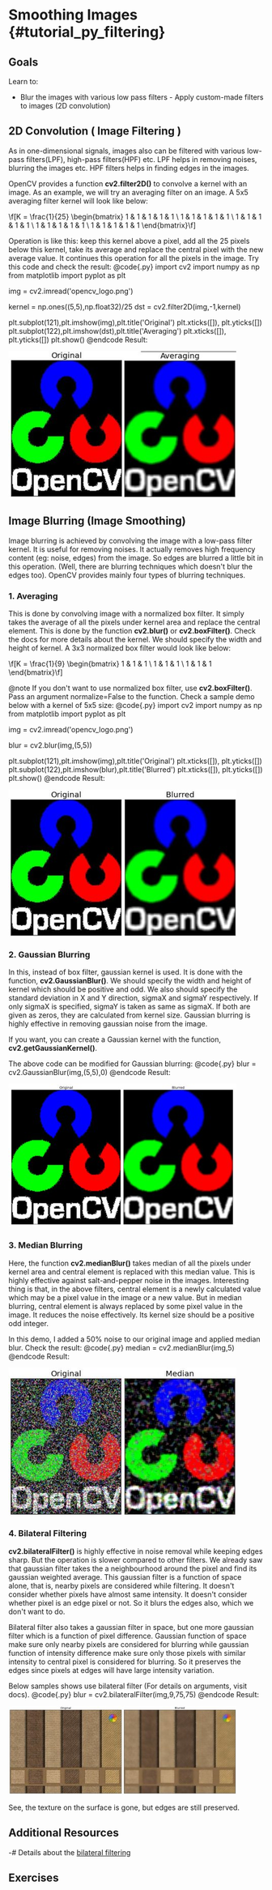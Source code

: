 Smoothing Images {#tutorial_py_filtering}
================

Goals
-----

Learn to:
   -   Blur the images with various low pass filters
    -   Apply custom-made filters to images (2D convolution)

2D Convolution ( Image Filtering )
----------------------------------

As in one-dimensional signals, images also can be filtered with various low-pass filters(LPF),
high-pass filters(HPF) etc. LPF helps in removing noises, blurring the images etc. HPF filters helps
in finding edges in the images.

OpenCV provides a function **cv2.filter2D()** to convolve a kernel with an image. As an example, we
will try an averaging filter on an image. A 5x5 averaging filter kernel will look like below:

\f[K =  \frac{1}{25} \begin{bmatrix} 1 & 1 & 1 & 1 & 1  \\ 1 & 1 & 1 & 1 & 1 \\ 1 & 1 & 1 & 1 & 1 \\ 1 & 1 & 1 & 1 & 1 \\ 1 & 1 & 1 & 1 & 1 \end{bmatrix}\f]

Operation is like this: keep this kernel above a pixel, add all the 25 pixels below this kernel,
take its average and replace the central pixel with the new average value. It continues this
operation for all the pixels in the image. Try this code and check the result:
@code{.py}
import cv2
import numpy as np
from matplotlib import pyplot as plt

img = cv2.imread('opencv_logo.png')

kernel = np.ones((5,5),np.float32)/25
dst = cv2.filter2D(img,-1,kernel)

plt.subplot(121),plt.imshow(img),plt.title('Original')
plt.xticks([]), plt.yticks([])
plt.subplot(122),plt.imshow(dst),plt.title('Averaging')
plt.xticks([]), plt.yticks([])
plt.show()
@endcode
Result:

![image](images/filter.jpg)

Image Blurring (Image Smoothing)
--------------------------------

Image blurring is achieved by convolving the image with a low-pass filter kernel. It is useful for
removing noises. It actually removes high frequency content (eg: noise, edges) from the image. So
edges are blurred a little bit in this operation. (Well, there are blurring techniques which doesn't
blur the edges too). OpenCV provides mainly four types of blurring techniques.

### 1. Averaging

This is done by convolving image with a normalized box filter. It simply takes the average of all
the pixels under kernel area and replace the central element. This is done by the function
**cv2.blur()** or **cv2.boxFilter()**. Check the docs for more details about the kernel. We should
specify the width and height of kernel. A 3x3 normalized box filter would look like below:

\f[K =  \frac{1}{9} \begin{bmatrix} 1 & 1 & 1  \\ 1 & 1 & 1 \\ 1 & 1 & 1 \end{bmatrix}\f]

@note If you don't want to use normalized box filter, use **cv2.boxFilter()**. Pass an argument
normalize=False to the function. Check a sample demo below with a kernel of 5x5 size:
@code{.py}
import cv2
import numpy as np
from matplotlib import pyplot as plt

img = cv2.imread('opencv_logo.png')

blur = cv2.blur(img,(5,5))

plt.subplot(121),plt.imshow(img),plt.title('Original')
plt.xticks([]), plt.yticks([])
plt.subplot(122),plt.imshow(blur),plt.title('Blurred')
plt.xticks([]), plt.yticks([])
plt.show()
@endcode
Result:

![image](images/blur.jpg)

### 2. Gaussian Blurring

In this, instead of box filter, gaussian kernel is used. It is done with the function,
**cv2.GaussianBlur()**. We should specify the width and height of kernel which should be positive
and odd. We also should specify the standard deviation in X and Y direction, sigmaX and sigmaY
respectively. If only sigmaX is specified, sigmaY is taken as same as sigmaX. If both are given as
zeros, they are calculated from kernel size. Gaussian blurring is highly effective in removing
gaussian noise from the image.

If you want, you can create a Gaussian kernel with the function, **cv2.getGaussianKernel()**.

The above code can be modified for Gaussian blurring:
@code{.py}
blur = cv2.GaussianBlur(img,(5,5),0)
@endcode
Result:

![image](images/gaussian.jpg)

### 3. Median Blurring

Here, the function **cv2.medianBlur()** takes median of all the pixels under kernel area and central
element is replaced with this median value. This is highly effective against salt-and-pepper noise
in the images. Interesting thing is that, in the above filters, central element is a newly
calculated value which may be a pixel value in the image or a new value. But in median blurring,
central element is always replaced by some pixel value in the image. It reduces the noise
effectively. Its kernel size should be a positive odd integer.

In this demo, I added a 50% noise to our original image and applied median blur. Check the result:
@code{.py}
median = cv2.medianBlur(img,5)
@endcode
Result:

![image](images/median.jpg)

### 4. Bilateral Filtering

**cv2.bilateralFilter()** is highly effective in noise removal while keeping edges sharp. But the
operation is slower compared to other filters. We already saw that gaussian filter takes the a
neighbourhood around the pixel and find its gaussian weighted average. This gaussian filter is a
function of space alone, that is, nearby pixels are considered while filtering. It doesn't consider
whether pixels have almost same intensity. It doesn't consider whether pixel is an edge pixel or
not. So it blurs the edges also, which we don't want to do.

Bilateral filter also takes a gaussian filter in space, but one more gaussian filter which is a
function of pixel difference. Gaussian function of space make sure only nearby pixels are considered
for blurring while gaussian function of intensity difference make sure only those pixels with
similar intensity to central pixel is considered for blurring. So it preserves the edges since
pixels at edges will have large intensity variation.

Below samples shows use bilateral filter (For details on arguments, visit docs).
@code{.py}
blur = cv2.bilateralFilter(img,9,75,75)
@endcode
Result:

![image](images/bilateral.jpg)

See, the texture on the surface is gone, but edges are still preserved.

Additional Resources
--------------------

-#  Details about the [bilateral filtering](http://people.csail.mit.edu/sparis/bf_course/)

Exercises
---------
